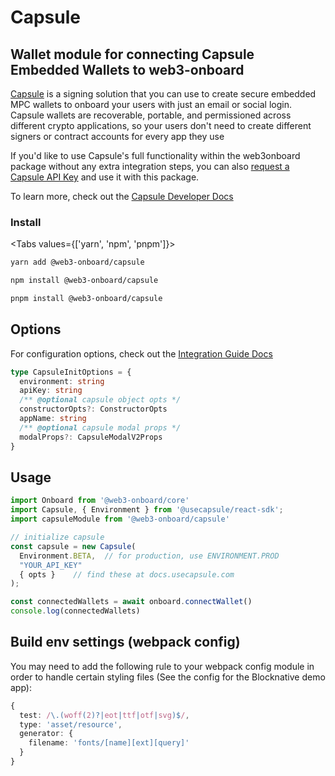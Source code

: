 # Capsule

## Wallet module for connecting Capsule Embedded Wallets to web3-onboard

[Capsule](https://usecapsule.com/) is a signing solution that you can use to create secure embedded MPC wallets to onboard your users with just an email or social login. Capsule wallets are recoverable, portable, and permissioned across different crypto applications, so your users don't need to create different signers or contract accounts for every app they use

If you'd like to use Capsule's full functionality within the web3onboard package without any extra integration steps, you can also [request a Capsule API Key](https://usecapsule.com/api) and use it with this package.

To learn more, check out the [Capsule Developer Docs](https://docs.usecapsule.com/)

### Install

<Tabs values={['yarn', 'npm', 'pnpm']}>
<TabPanel value="yarn">

```sh copy
yarn add @web3-onboard/capsule
```

</TabPanel>
<TabPanel value="npm">

```sh copy
npm install @web3-onboard/capsule
```

</TabPanel>
<TabPanel value="pnpm">

```sh copy
pnpm install @web3-onboard/capsule
```

</TabPanel>
</Tabs>

## Options
For configuration options, check out the [Integration Guide Docs](https://docs.usecapsule.com/integration-guide)

```typescript
type CapsuleInitOptions = {
  environment: string
  apiKey: string
  /** @optional capsule object opts */
  constructorOpts?: ConstructorOpts
  appName: string
  /** @optional capsule modal props */
  modalProps?: CapsuleModalV2Props
}
```

## Usage

```typescript
import Onboard from '@web3-onboard/core'
import Capsule, { Environment } from '@usecapsule/react-sdk';
import capsuleModule from '@web3-onboard/capsule'

// initialize capsule
const capsule = new Capsule(
  Environment.BETA,  // for production, use ENVIRONMENT.PROD
  "YOUR_API_KEY"
  { opts }    // find these at docs.usecapsule.com
);

const connectedWallets = await onboard.connectWallet()
console.log(connectedWallets)
```

## Build env settings (webpack config)

You may need to add the following rule to your webpack config module
in order to handle certain styling files (See the config for the
Blocknative demo app):

```typescript
{
  test: /\.(woff(2)?|eot|ttf|otf|svg)$/,
  type: 'asset/resource',
  generator: {
    filename: 'fonts/[name][ext][query]'
  }
}
```
